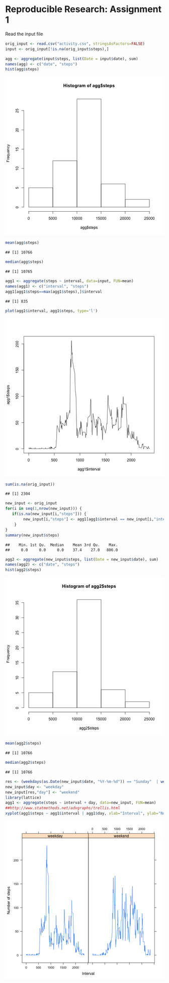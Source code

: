 Reproducible Research: Assignment 1
========================================================



Read the input file

```r
orig_input <- read.csv("activity.csv", stringsAsFactors=FALSE)
input <- orig_input[!is.na(orig_input$steps),]
```


```r
agg <- aggregate(input$steps, list(Date = input$date), sum)
names(agg) <- c("date", "steps")
hist(agg$steps)
```

![plot of chunk question1](figure/question1.png) 

```r
mean(agg$steps)
```

```
## [1] 10766
```

```r
median(agg$steps)
```

```
## [1] 10765
```


```r
agg1 <- aggregate(steps ~ interval, data=input, FUN=mean)
names(agg1) <- c("interval", "steps")
agg1[agg1$steps==max(agg1$steps),]$interval
```

```
## [1] 835
```

```r
plot(agg1$interval, agg1$steps, type='l')
```

![plot of chunk question2](figure/question2.png) 


```r
sum(is.na(orig_input))
```

```
## [1] 2304
```

```r
new_input <- orig_input
for(i in seq(1,nrow(new_input))) {
   if(is.na(new_input[i,"steps"])) {
        new_input[i,"steps"] <- agg1[agg1$interval == new_input[i,"interval"],"steps"]
    }
}
summary(new_input$steps)
```

```
##    Min. 1st Qu.  Median    Mean 3rd Qu.    Max. 
##     0.0     0.0     0.0    37.4    27.0   806.0
```

```r
agg2 <- aggregate(new_input$steps, list(Date = new_input$date), sum)
names(agg2) <- c("date", "steps")
hist(agg2$steps)
```

![plot of chunk question3](figure/question3.png) 

```r
mean(agg2$steps)
```

```
## [1] 10766
```

```r
median(agg2$steps)
```

```
## [1] 10766
```


```r
res <- (weekdays(as.Date(new_input$date, "%Y-%m-%d")) == "Sunday"  | weekdays(as.Date(new_input$date, "%Y-%m-%d")) == "Saturday")
new_input$day <- "weekday"
new_input[res,"day"] <- "weekend"
library(lattice)
agg1 <- aggregate(steps ~ interval + day, data=new_input, FUN=mean)
##http://www.statmethods.net/advgraphs/trellis.html
xyplot(agg1$steps ~ agg1$interval | agg1$day, xlab="Interval", ylab="Number of steps", type="l")
```

![plot of chunk unnamed-chunk-1](figure/unnamed-chunk-1.png) 

